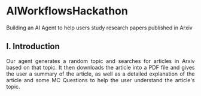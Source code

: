 # AIWorkflowsHackathon
Building an AI Agent to help users study research papers published in Arxiv
## I. Introduction 
<div align="justify">
Our agent generates a random topic and searches for articles in Arxiv based on that topic. It then downloads the article into a PDF file and gives the user a summary of the article, as well as a detailed explanation of the article and some MC Questions to help the user understand the article's topic.
</div>
